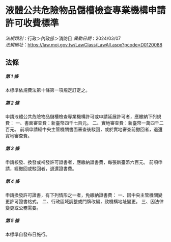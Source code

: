 # 液體公共危險物品儲槽檢查專業機構申請許可收費標準

*法規類別*：行政＞內政部＞消防目
*異動日期*：2024/03/07  
*法規網址*：https://law.moj.gov.tw/LawClass/LawAll.aspx?pcode=D0120088



## 法條
##### 第 1 條
本標準依規費法第十條第一項規定訂定之。

##### 第 2 條
申請液體公共危險物品儲槽檢查專業機構許可或申請延展許可者，應繳納下列規費：
一、書面審查費：新臺幣四千七百元。
二、實地審查費：新臺幣一萬四千二百元。
前項申請經中央主管機關書面審查後駁回，或於實地審查前撤回者，退還實地審查費。

##### 第 3 條
申請核發、換發或補發許可證書者，應繳納證書費，每張新臺幣六百元。
前項申請，經撤回或駁回者，退還證書費。

##### 第 4 條
申請換發許可證書，有下列情形之一者，免繳納證書費：
一、因中央主管機關變更許可證書格式。
二、行政區域調整或門牌改編，致機構地址變更。
三、因法律變更或公務需要。

##### 第 5 條
本標準自發布日施行。


